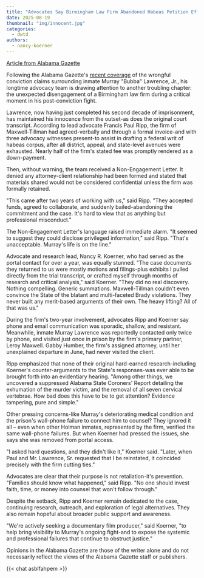 ```yaml
---
title: "Advocates Say Birmingham Law Firm Abandoned Habeas Petition Effort Midstream"
date: 2025-08-19
thumbnail: "img/innocent.jpg"
categories: 
  - dwtd
authors: 
  - nancy-koerner
---
```


<a href="https://www.alabamagazette.com/story/2025/08/12/opinion/advocates-say-birmingham-law-firm-abandoned-habeas-petition-effort-midstream/7652.html">Article from Alabama Gazette</a>

Following the Alabama Gazette's <a href="https://www.alabamagazette.com/story/2025/07/15/news/the-murray-lawrence-case-a-deepening-controversy-in-baldwin-county/7273.html">recent coverage</a> of the wrongful conviction claims surrounding inmate Murray "Bubba" Lawrence, Jr., his longtime advocacy team is drawing attention to another troubling chapter: the unexpected disengagement of a Birmingham law firm during a critical moment in his post-conviction fight.

Lawrence, now having just completed his second decade of imprisonment, has maintained his innocence from the outset-as does the original court transcript. According to lead advocate Francis Paul Ripp, the firm of Maxwell-Tillman had agreed-verbally and through a formal invoice-and with three advocacy witnesses present-to assist in drafting a federal writ of habeas corpus, after all district, appeal, and state-level avenues were exhausted. Nearly half of the firm's stated fee was promptly rendered as a down-payment.

Then, without warning, the team received a Non-Engagement Letter. It denied any attorney-client relationship had been formed and stated that materials shared would not be considered confidential unless the firm was formally retained.

"This came after two years of working with us," said Ripp. "They accepted funds, agreed to collaborate, and suddenly bailed-abandoning the commitment and the case. It's hard to view that as anything but professional misconduct."

The Non-Engagement Letter's language raised immediate alarm. "It seemed to suggest they could disclose privileged information," said Ripp. "That's unacceptable. Murray's life is on the line."

Advocate and research lead, Nancy R. Koerner, who had served as the portal contact for over a year, was equally stunned. "The case documents they returned to us were mostly motions and filings-plus exhibits I pulled directly from the trial transcript, or crafted myself through months of research and critical analysis," said Koerner. "They did no real discovery. Nothing compelling. Generic summations. Maxwell-Tillman couldn't even convince the State of the blatant and multi-faceted Brady violations. They never built any merit-based arguments of their own. The heavy lifting? All of that was us."

During the firm's two-year involvement, advocates Ripp and Koerner say phone and email communication was sporadic, shallow, and resistant. Meanwhile, inmate Murray Lawrence was reportedly contacted only twice by phone, and visited just once in prison by the firm's primary partner, Leroy Maxwell. Gabby Humber, the firm's assigned attorney, until her unexplained departure in June, had never visited the client.

Ripp emphasized that none of their original hard-earned research-including Koerner's counter-arguments to the State's responses-was ever able to be brought forth into an evidentiary hearing. "Among other things, we uncovered a suppressed Alabama State Coroners' Report detailing the exhumation of the murder victim, and the removal of all seven cervical vertebrae. How bad does this have to be to get attention? Evidence tampering, pure and simple."

Other pressing concerns-like Murray's deteriorating medical condition and the prison's wall-phone failure to connect him to counsel? They ignored it all – even when other Holman inmates, represented by the firm, verified the same wall-phone failures. But when Koerner had pressed the issues, she says she was removed from portal access.

"I asked hard questions, and they didn't like it," Koerner said. "Later, when Paul and Mr. Lawrence, Sr. requested that I be reinstated, it coincided precisely with the firm cutting ties."

Advocates are clear that their purpose is not retaliation-it's prevention. "Families should know what happened," said Ripp. "No one should invest faith, time, or money into counsel that won't follow through."

Despite the setback, Ripp and Koerner remain dedicated to the case, continuing research, outreach, and exploration of legal alternatives. They also remain hopeful about broader public support and awareness.

"We're actively seeking a documentary film producer," said Koerner, "to help bring visibility to Murray's ongoing fight-and to expose the systemic and professional failures that continue to obstruct justice."

Opinions in the Alabama Gazette are those of the writer alone and do not necessarily reflect the views of the Alabama Gazette staff or publishers.

{{< chat asblfahpem >}}